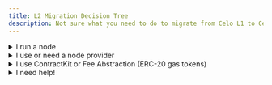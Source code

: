 ```yaml
---
title: L2 Migration Decision Tree
description: Not sure what you need to do to migrate from Celo L1 to Celo L2?
---
```


<details>
  <summary>I run a node</summary>
  
  Follow the [node upgrade instructions](./l2-operator-guide.md).

</details>
<details>
  <summary>I use or need a node provider</summary>

  The following node providers are available for Alfajores L2:

  - [Infura](https://www.infura.io/networks/celo)
  - [dRPC](https://drpc.org/chainlist/celo)

  If none of the above work for you, you can use cLabs best effort hosted node: [Forno](https://docs.celo.org/network/node/forno).
</details>

<details>
  <summary>I use ContractKit or Fee Abstraction (ERC-20 gas tokens)</summary>

  **Required** versions for SDK and libraries:
  - [@celo/connect >=6.1.0](https://www.npmjs.com/package/@celo/connect)
  - [@celo/contractkit >=8.1.1](https://www.npmjs.com/package/@celo/contractkit)
  - [@celo/celocli >=5.1.1](https://www.npmjs.com/package/@celo/celocli)
  - [@viem >=2](https://www.npmjs.com/package/viem)
  
  <details>
  <summary>I need more information on ContractKit...</summary>
    
  Have a look at the [ContractKit Cel2 Guide](https://docs.google.com/document/d/1F-9OtZeFOhB7SbgWyUHjOgxBwF-749URZDK0OpgtAqE/edit)
  
  </details>
  
</details>

<details>
  <summary>I need help!</summary>

  Reach out to us!

  - Technical question? [celo-org discussions on GitHub](https://github.com/orgs/celo-org/discussions/categories/cel2)
  - Any type of question? Reach out on [Discord](https://chat.celo.org) in the #celo-L2-support channel


Forum: 

  Also check out these resources:
  
  - [Celo Docs](../welcome.md)
  - [Celo L2 Specifications](https://specs.celo.org/)
  - [Transaction types on Celo](https://github.com/celo-org/txtypes)
  - [Celo Forum](https://forum.celo.org/)
  
</details>
